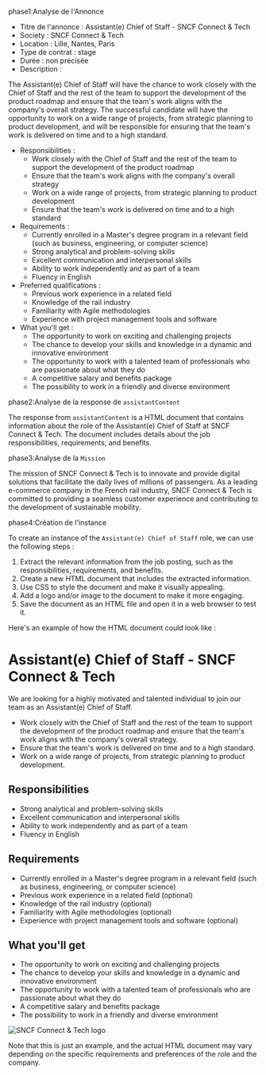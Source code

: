phase1:Analyse de l'Annonce

* Titre de l'annonce : Assistant(e) Chief of Staff - SNCF Connect & Tech
* Society : SNCF Connect & Tech
* Location : Lille, Nantes, Paris
* Type de contrat : stage
* Durée : non précisée
* Description :

The Assistant(e) Chief of Staff will have the chance to work closely with the Chief of Staff and the rest of the team to support the development of the product roadmap and ensure that the team's work aligns with the company's overall strategy. The successful candidate will have the opportunity to work on a wide range of projects, from strategic planning to product development, and will be responsible for ensuring that the team's work is delivered on time and to a high standard.

* Responsibilities :
	+ Work closely with the Chief of Staff and the rest of the team to support the development of the product roadmap
	+ Ensure that the team's work aligns with the company's overall strategy
	+ Work on a wide range of projects, from strategic planning to product development
	+ Ensure that the team's work is delivered on time and to a high standard
* Requirements :
	+ Currently enrolled in a Master's degree program in a relevant field (such as business, engineering, or computer science)
	+ Strong analytical and problem-solving skills
	+ Excellent communication and interpersonal skills
	+ Ability to work independently and as part of a team
	+ Fluency in English
* Preferred qualifications :
	+ Previous work experience in a related field
	+ Knowledge of the rail industry
	+ Familiarity with Agile methodologies
	+ Experience with project management tools and software
* What you'll get :
	+ The opportunity to work on exciting and challenging projects
	+ The chance to develop your skills and knowledge in a dynamic and innovative environment
	+ The opportunity to work with a talented team of professionals who are passionate about what they do
	+ A competitive salary and benefits package
	+ The possibility to work in a friendly and diverse environment

phase2:Analyse de la response de `assistantContent`

The response from `assistantContent` is a HTML document that contains information about the role of the Assistant(e) Chief of Staff at SNCF Connect & Tech. The document includes details about the job responsibilities, requirements, and benefits.

phase3:Analyse de la `Mission`

The mission of SNCF Connect & Tech is to innovate and provide digital solutions that facilitate the daily lives of millions of passengers. As a leading e-commerce company in the French rail industry, SNCF Connect & Tech is committed to providing a seamless customer experience and contributing to the development of sustainable mobility.

phase4:Création de l'instance

To create an instance of the `Assistant(e) Chief of Staff` role, we can use the following steps :

1. Extract the relevant information from the job posting, such as the responsibilities, requirements, and benefits.
2. Create a new HTML document that includes the extracted information.
3. Use CSS to style the document and make it visually appealing.
4. Add a logo and/or image to the document to make it more engaging.
5. Save the document as an HTML file and open it in a web browser to test it.

Here's an example of how the HTML document could look like :

<!DOCTYPE html>
<html lang="fr">
<head>
	<meta charset="UTF-8">
	<meta name="viewport" content="width=device-width, initial-scale=1.0">
	<title>Assistant(e) Chief of Staff - SNCF Connect & Tech</title>
	<link rel="stylesheet" href="style.css">
</head>
<body>
	<h1>Assistant(e) Chief of Staff - SNCF Connect & Tech</h1>
	<p>We are looking for a highly motivated and talented individual to join our team as an Assistant(e) Chief of Staff.</p>
	<ul>
		<li>Work closely with the Chief of Staff and the rest of the team to support the development of the product roadmap and ensure that the team's work aligns with the company's overall strategy.</li>
		<li>Ensure that the team's work is delivered on time and to a high standard.</li>
		<li>Work on a wide range of projects, from strategic planning to product development.</li>
	</ul>
	<h2>Responsibilities</h2>
	<ul>
		<li>Strong analytical and problem-solving skills</li>
		<li>Excellent communication and interpersonal skills</li>
		<li>Ability to work independently and as part of a team</li>
		<li>Fluency in English</li>
	</ul>
	<h2>Requirements</h2>
	<ul>
		<li>Currently enrolled in a Master's degree program in a relevant field (such as business, engineering, or computer science)</li>
		<li>Previous work experience in a related field (optional)</li>
		<li>Knowledge of the rail industry (optional)</li>
		<li>Familiarity with Agile methodologies (optional)</li>
		<li>Experience with project management tools and software (optional)</li>
	</ul>
	<h2>What you'll get</h2>
	<ul>
		<li>The opportunity to work on exciting and challenging projects</li>
		<li>The chance to develop your skills and knowledge in a dynamic and innovative environment</li>
		<li>The opportunity to work with a talented team of professionals who are passionate about what they do</li>
		<li>A competitive salary and benefits package</li>
		<li>The possibility to work in a friendly and diverse environment</li>
	</ul>
	<img src="SNCF_connect_tech.png" alt="SNCF Connect & Tech logo">
</body>
</html>

Note that this is just an example, and the actual HTML document may vary depending on the specific requirements and preferences of the role and the company.